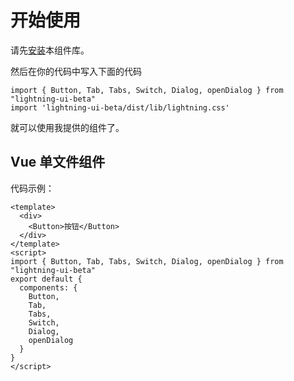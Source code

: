 # 开始使用
请先[安装](#/doc/install)本组件库。

然后在你的代码中写入下面的代码

```
import { Button, Tab, Tabs, Switch, Dialog, openDialog } from "lightning-ui-beta"
import 'lightning-ui-beta/dist/lib/lightning.css'

```

就可以使用我提供的组件了。

## Vue 单文件组件

代码示例：

```
<template>
  <div>
    <Button>按钮</Button>
  </div>
</template>
<script>
import { Button, Tab, Tabs, Switch, Dialog, openDialog } from "lightning-ui-beta"
export default {
  components: { 
    Button,
    Tab,
    Tabs,
    Switch,
    Dialog,
    openDialog
  }
}
</script>
```